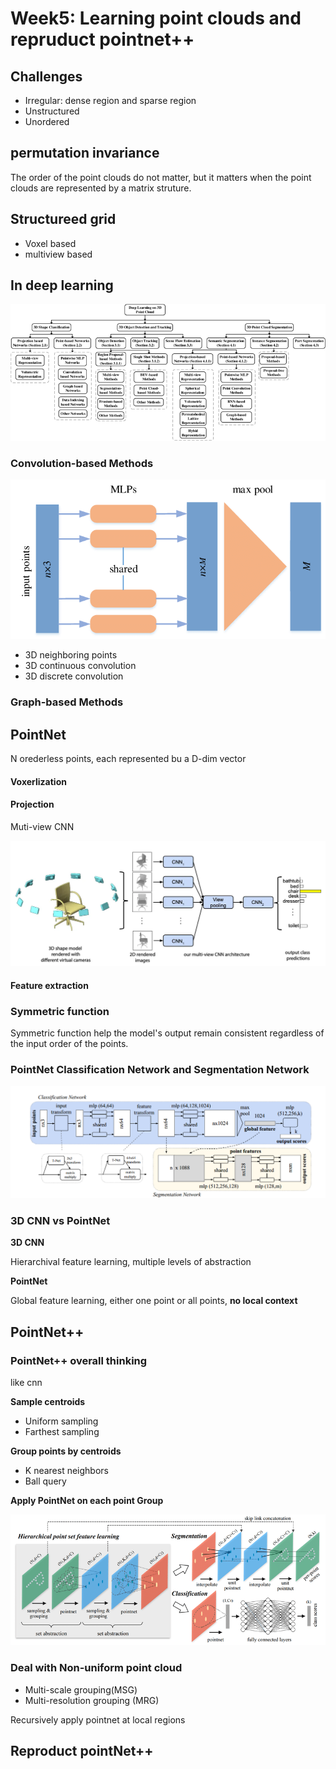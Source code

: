 # Week5: Learning point clouds and repruduct pointnet++

## Challenges
- Irregular: dense region and sparse region
- Unstructured
- Unordered

## permutation invariance
The order of the point clouds do not matter, but it matters when the point clouds are represented by a matrix struture.

## Structureed grid
- Voxel based
- multiview based


## In deep learning
![grad](./image/A-taxonomy-of-deep-learning-methods-for-3D-point-clouds.png)
### Convolution-based Methods
![grad](./image/pointnet.png)
- 3D neighboring points
- 3D continuous convolution
- 3D discrete convolution
### Graph-based Methods

## PointNet
N orederless points, each represented bu a D-dim vector
 #### Voxerlization
 
 #### Projection
 
 Muti-view CNN
 
 ![grad](./image/Multi-view.png)
 
 #### Feature extraction


### Symmetric function
Symmetric function help the model's output remain consistent regardless of the input order of the points.

### PointNet Classification Network and Segmentation Network

 ![grad](./image/network.png)

 ### 3D CNN vs PointNet
**3D CNN**

Hierarchival feature learning, multiple levels of abstraction

**PointNet**

Global feature learning, either one point or all points, **no local context**

## PointNet++
### PointNet++ overall thinking 
like cnn


**Sample centroids**
- Uniform sampling
- Farthest sampling

**Group points by centroids**
- K nearest neighbors
- Ball query

**Apply PointNet on each point Group**

 ![grad](./image/PointNet-architecture-Hierarchical-feature-learning-is-introduced-to-learn-features-at.png)

### Deal with Non-uniform point cloud
- Multi-scale grouping(MSG)
- Multi-resolution grouping (MRG)

Recursively apply pointnet at local regions

## Reproduct pointNet++
